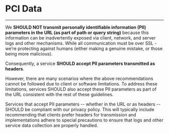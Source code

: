 # PCI Data

---

We **SHOULD NOT transmit personally identifiable information (PII) parameters in the URL (as part of path or query string)** because this information can be inadvertently exposed via client, network, and server logs and other mechanisms. While all communication must be over SSL - we’re protecting against humans (either making a genuine mistake, or those being more malicious).

Consequently, a service **SHOULD accept PII parameters transmitted as headers**.

However, there are many scenarios where the above recommendations cannot be followed due to client or software limitations. To address these limitations, services SHOULD also accept these PII parameters as part of the URL consistent with the rest of these guidelines.

Services that accept PII parameters -- whether in the URL or as headers -- SHOULD be compliant with our privacy policy. This will typically include recommending that clients prefer headers for transmission and implementations adhere to special precautions to ensure that logs and other service data collection are properly handled.
